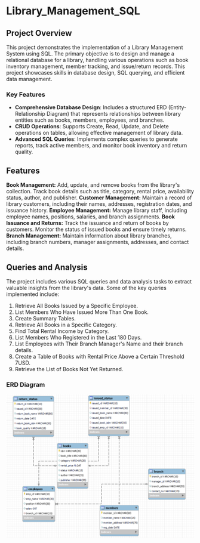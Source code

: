 # Library_Management_SQL

## Project Overview
This project demonstrates the implementation of a Library Management System using SQL. The primary objective is to design and manage a relational database for a library, handling various operations such as book inventory management, member tracking, and issue/return records. This project showcases skills in database design, SQL querying, and efficient data management.

### Key Features
* **Comprehensive Database Design**: Includes a structured ERD (Entity-Relationship Diagram) that represents relationships between library entities such as books, members, employees, and branches.
* **CRUD Operations**: Supports Create, Read, Update, and Delete operations on tables, allowing effective management of library data.
* **Advanced SQL Queries**: Implements complex queries to generate reports, track active members, and monitor book inventory and return quality.

## Features
**Book Management:** Add, update, and remove books from the library's collection. Track book details such as title, category, rental price, availability status, author, and publisher.
**Customer Management:** Maintain a record of library customers, including their names, addresses, registration dates, and issuance history.
**Employee Management:** Manage library staff, including employee names, positions, salaries, and branch assignments.
**Book Issuance and Returns:** Track the issuance and return of books by customers. Monitor the status of issued books and ensure timely returns.
**Branch Management:** Maintain information about library branches, including branch numbers, manager assignments, addresses, and contact details.

## Queries and Analysis
The project includes various SQL queries and data analysis tasks to extract valuable insights from the library's data. Some of the key queries implemented include:

1. Retrieve All Books Issued by a Specific Employee.
2. List Members Who Have Issued More Than One Book.
3. Create Summary Tables.
4. Retrieve All Books in a Specific Category.
5. Find Total Rental Income by Category.
6. List Members Who Registered in the Last 180 Days.
7. List Employees with Their Branch Manager's Name and their branch details.
8. Create a Table of Books with Rental Price Above a Certain Threshold 7USD.
9. Retrieve the List of Books Not Yet Returned.

### ERD Diagram

<p align="center">
  <img src="https://github.com/Suman2110/Library_Management_SQL/blob/main/ER%20diagram.png" alt="ERD Diagram">
</p>
